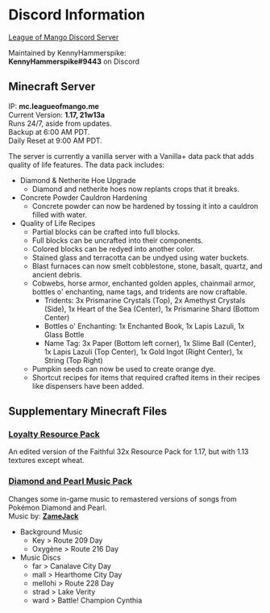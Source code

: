 # Discord Information

[League of Mango Discord Server](http://discord.gg/7YRt5cFnJ7)

Maintained by KennyHammerspike:\
**KennyHammerspike#9443** on Discord

## Minecraft Server
IP: **mc.leagueofmango.me**\
Current Version: **1.17, 21w13a**\
Runs 24/7, aside from updates.\
Backup at 6:00 AM PDT.\
Daily Reset at 9:00 AM PDT.

The server is currently a vanilla server with a Vanilla+ data pack that adds quality of life features.
The data pack includes:
* Diamond & Netherite Hoe Upgrade
	* Diamond and netherite hoes now replants crops that it breaks.
* Concrete Powder Cauldron Hardening
	* Concrete powder can now be hardened by tossing it into a cauldron filled with water.
* Quality of Life Recipes
	* Partial blocks can be crafted into full blocks.
	* Full blocks can be uncrafted into their components.
	* Colored blocks can be redyed into another color.
	* Stained glass and terracotta can be undyed using water buckets.
	* Blast furnaces can now smelt cobblestone, stone, basalt, quartz, and ancient debris.
	* Cobwebs, horse armor, enchanted golden apples, chainmail armor, bottles o' enchanting, name tags, and tridents are now craftable.
		* Tridents: 3x Prismarine Crystals (Top), 2x Amethyst Crystals (Side), 1x Heart of the Sea (Center), 1x Prismarine Shard (Bottom Center)
		* Bottles o' Enchanting: 1x Enchanted Book, 1x Lapis Lazuli, 1x Glass Bottle
		* Name Tag: 3x Paper (Bottom left corner), 1x Slime Ball (Center), 1x Lapis Lazuli (Top Center), 1x Gold Ingot (Right Center), 1x String (Top Right)
	* Pumpkin seeds can now be used to create orange dye.
	* Shortcut recipes for items that required crafted items in their recipes like dispensers have been added.

## Supplementary Minecraft Files
### **[Loyalty Resource Pack](https://github.com/KennyN-UCSD/league-of-mango/raw/main/Resource%20Packs/Loyalty.zip)**
An edited version of the Faithful 32x Resource Pack for 1.17, but with 1.13 textures except wheat.


### **[Diamond and Pearl Music Pack](https://github.com/KennyN-UCSD/league-of-mango/blob/main/Resource%20Packs/Diamond%20and%20Pearl%20Music.zip)**
Changes some in-game music to remastered versions of songs from Pokémon Diamond and Pearl.\
Music by: **[ZameJack](https://www.youtube.com/user/ZameJack)**
* Background Music 
	* Key > Route 209 Day
	* Oxygène > Route 216 Day
* Music Discs
	* far > Canalave City Day
	* mall > Hearthome City Day
	* mellohi > Route 228 Day
	* strad > Lake Verity
	* ward > Battle! Champion Cynthia
